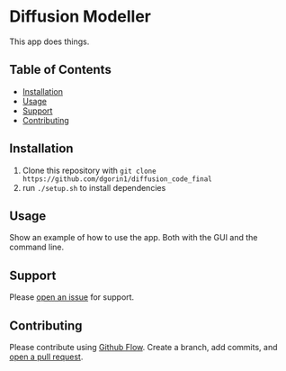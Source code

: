 # Diffusion Modeller

This app does things.

## Table of Contents

- [Installation](#installation)
- [Usage](#usage)
- [Support](#support)
- [Contributing](#contributing)

## Installation

1. Clone this repository with `git clone https://github.com/dgorin1/diffusion_code_final`
2. run `./setup.sh` to install dependencies

## Usage

Show an example of how to use the app. Both with the GUI and the command line.

## Support

Please [open an issue](https://github.com/dgorin1/diffusion_code_final/issues/new) for support.

## Contributing

Please contribute using [Github Flow](https://guides.github.com/introduction/flow/). Create a branch, add commits, and [open a pull request](https://github.com/dgorin1/diffusion_code_final/compare/).
